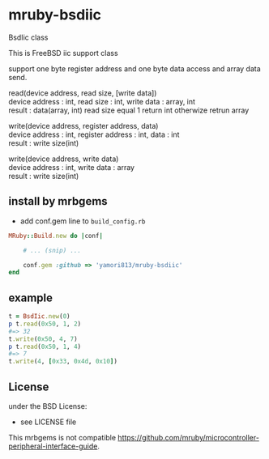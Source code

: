 # mruby-bsdiic   
BsdIic class

This is FreeBSD iic support class

support one byte register address and one byte data access and array data
send.

read(device address, read size, [write data])  
device address : int, read size : int, write data : array, int  
result : data(array, int) read size equal 1 return int otherwize retrun array  

write(device address, register address, data)  
device address : int, register address : int, data : int  
result : write size(int)  

write(device address, write data)  
device address : int, write data : array  
result : write size(int)  

## install by mrbgems
- add conf.gem line to `build_config.rb`

```ruby
MRuby::Build.new do |conf|

    # ... (snip) ...

    conf.gem :github => 'yamori813/mruby-bsdiic'
end
```
## example
```ruby
t = BsdIic.new(0)
p t.read(0x50, 1, 2)
#=> 32
t.write(0x50, 4, 7)
p t.read(0x50, 1, 4)
#=> 7
t.write(4, [0x33, 0x4d, 0x10])
```

## License
under the BSD License:
- see LICENSE file

This mrbgems is not compatible https://github.com/mruby/microcontroller-peripheral-interface-guide.
